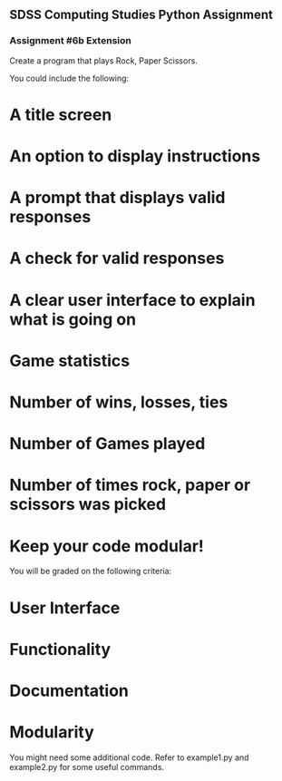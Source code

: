 ## SDSS Computing Studies Python Assignment
### Assignment #6b Extension

Create a program that plays Rock, Paper Scissors.

You could include the following:
# A title screen
# An option to display instructions
# A prompt that displays valid responses
# A check for valid responses
# A clear user interface to explain what is going on
# Game statistics
  # Number of wins, losses, ties
  # Number of Games played
  # Number of times rock, paper or scissors was picked
# Keep your code modular!

You will be graded on the following criteria:
# User Interface
# Functionality
# Documentation
# Modularity

You might need some additional code. Refer to example1.py and example2.py for some useful commands.
